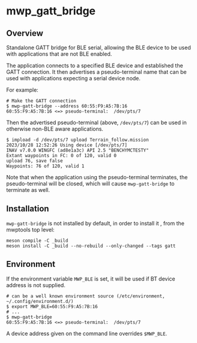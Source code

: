 # mwp_gatt_bridge

## Overview

Standalone GATT bridge for BLE serial, allowing the BLE device to be used with applications that are not BLE enabled.

The application connects to a specified BLE device and established the GATT connection. It then advertises a pseudo-terminal name that can be used with applications expecting a serial device node.

For example:

```
# Make the GATT connection
$ mwp-gatt-bridge --address 60:55:F9:A5:7B:16
60:55:F9:A5:7B:16 <=> pseudo-terminal:  /dev/pts/7
```

Then the advertised pseudo-terminal (above, `/dev/pts/7`) can be used in otherwise non-BLE aware applications.

``` shell
$ impload -d /dev/pts/7 upload Terrain_follow.mission
2023/10/28 12:52:26 Using device [/dev/pts/7]
INAV v7.0.0 WINGFC (ad8e1a3c) API 2.5 "BENCHYMCTESTY"
Extant waypoints in FC: 0 of 120, valid 0
upload 76, save false
Waypoints: 76 of 120, valid 1
```

Note that when the application using the pseudo-terminal terminates, the  pseudo-terminal will be closed, which will cause `mwp-gatt-bridge` to terminate as well.

## Installation

`mwp-gatt-bridge` is not installed  by default, in order to install it , from the mwptools top level:

``` shell
meson compile -C _build
meson install -C _build --no-rebuild --only-changed --tags gatt
```

## Environment

If the environment variable `MWP_BLE` is set, it will be used if BT device address is not supplied.

``` shell
# can be a well known environment source (/etc/environment, ~/.config/environment.d/)
$ export MWP_BLE=60:55:F9:A5:7B:16
# ...
$ mwp-gatt-bridge
60:55:F9:A5:7B:16 <=> pseudo-terminal:  /dev/pts/7
```
A device address given on the command line overrides `$MWP_BLE`.

